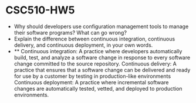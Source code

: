# CSC510-HW5

* Why should developers use configuration management tools to manage their software programs? What can go wrong?
* Explain the difference between continuous integration, continuous delivery, and continuous deployment, in your own words.
* ** Continuous integration: A practice where developers automatically build, test, and analyze a software change in response to every software change committed to the source repository.
Continuous delivery: A practice that ensures that a software change can be delivered and ready for use by a customer by testing in production-like environments
Continuous deployment: A practice where incremental software changes are automatically tested, vetted, and deployed to production environments.
